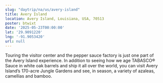 ```yaml
---
slug: "daytrip/na/us/avery-island"
title: Avery Island
location: Avery Island, Louisiana, USA, 70513
poster: btwixt
date: '2025-05-23T00:00:00'
lat: '29.9091220'
lng: '-91.9053420'
url: null
---
```


Touring the visitor center and the pepper sauce factory is just one part of the Avery Island experience. In addition to seeing how we age TABASCO® Sauce in white oak barrels and ship it all over the world, you can visit Avery Island’s 170-acre Jungle Gardens and see, in season, a variety of azaleas, camellias and bamboo.
